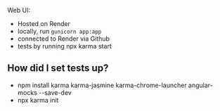 Web UI:
* Hosted on Render
* locally, run `gunicorn app:app`
* connected to Render via Github
* tests by running npx karma start


## How did I set tests up?
* npm install karma karma-jasmine karma-chrome-launcher angular-mocks --save-dev
* npx karma init